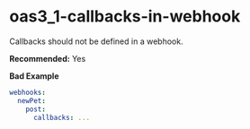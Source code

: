 # oas3_1-callbacks-in-webhook

Callbacks should not be defined in a webhook.

**Recommended:** Yes

**Bad Example**

```yaml
webhooks:
  newPet:
    post:
      callbacks: ...
```
